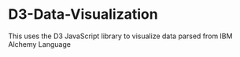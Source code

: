 # D3-Data-Visualization
This uses the D3 JavaScript library to visualize data parsed from IBM Alchemy Language
